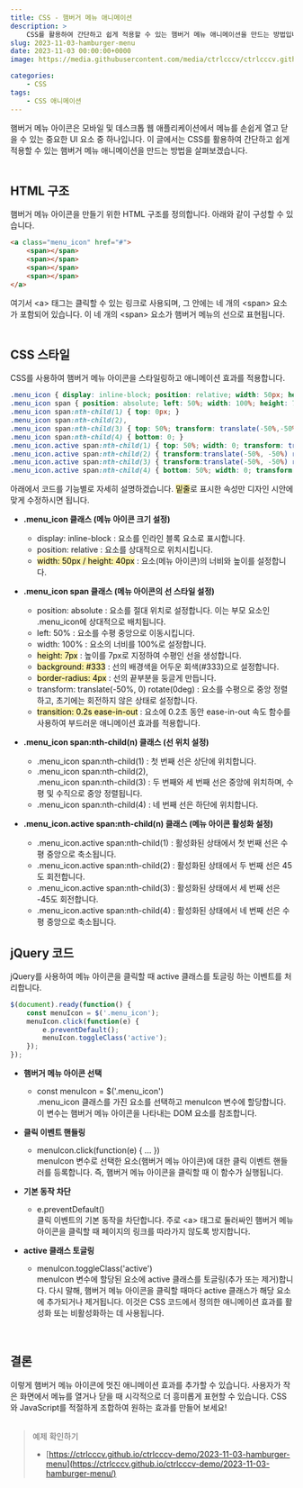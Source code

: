 ```yaml
---
title: CSS - 햄버거 메뉴 애니메이션
description: >  
    CSS를 활용하여 간단하고 쉽게 적용할 수 있는 햄버거 메뉴 애니메이션을 만드는 방법입니다.
slug: 2023-11-03-hamburger-menu
date: 2023-11-03 00:00:00+0000
image: https://media.githubusercontent.com/media/ctrlcccv/ctrlcccv.github.io/master/assets/img/post/2023-11-03-hamburger-menu.webp

categories:
    - CSS
tags:
    - CSS 애니메이션
---
```

햄버거 메뉴 아이콘은 모바일 및 데스크톱 웹 애플리케이션에서 메뉴를 손쉽게 열고 닫을 수 있는 중요한 UI 요소 중 하나입니다. 이 글에서는 CSS를 활용하여 간단하고 쉽게 적용할 수 있는 햄버거 메뉴 애니메이션을 만드는 방법을 살펴보겠습니다.  
<br>

## HTML 구조
햄버거 메뉴 아이콘을 만들기 위한 HTML 구조를 정의합니다. 아래와 같이 구성할 수 있습니다.
```html
<a class="menu_icon" href="#">
    <span></span>
    <span></span>
    <span></span>
    <span></span>
</a>
```
여기서 &lt;a&gt; 태그는 클릭할 수 있는 링크로 사용되며, 그 안에는 네 개의 &lt;span&gt; 요소가 포함되어 있습니다. 이 네 개의 &lt;span&gt; 요소가 햄버거 메뉴의 선으로 표현됩니다.  
<br>

## CSS 스타일
CSS를 사용하여 햄버거 메뉴 아이콘을 스타일링하고 애니메이션 효과를 적용합니다.
```css
.menu_icon { display: inline-block; position: relative; width: 50px; height: 40px; } 
.menu_icon span { position: absolute; left: 50%; width: 100%; height: 7px; background: #333; border-radius: 4px; transform:translate(-50%,0) rotate(0deg); transition: 0.2s ease-in-out; } 
.menu_icon span:nth-child(1) { top: 0px; } 
.menu_icon span:nth-child(2), 
.menu_icon span:nth-child(3) { top: 50%; transform: translate(-50%,-50%); } 
.menu_icon span:nth-child(4) { bottom: 0; } 
.menu_icon.active span:nth-child(1) { top: 50%; width: 0; transform: translate(-50%,-50%); }
.menu_icon.active span:nth-child(2) { transform:translate(-50%, -50%) rotate(45deg); } 
.menu_icon.active span:nth-child(3) { transform:translate(-50%, -50%) rotate(-45deg); } 
.menu_icon.active span:nth-child(4) { bottom: 50%; width: 0; transform: translate(-50%,50%); }
```
아래에서 코드를 기능별로 자세히 설명하겠습니다. <span style="background-color:#fff5b1;color:#000;">밑줄</span>로 표시한 속성만 디자인 시안에 맞게 수정하시면 됩니다.

* **.menu_icon 클래스 (메뉴 아이콘 크기 설정)**  
  * display: inline-block : 요소를 인라인 블록 요소로 표시합니다.
  * position: relative : 요소를 상대적으로 위치시킵니다.
  * <span style="background-color:#fff5b1;color:#000;">width: 50px / height: 40px</span> : 요소(메뉴 아이콘)의 너비와 높이를 설정합니다.

* **.menu_icon span 클래스 (메뉴 아이콘의 선 스타일 설정)**  
  * position: absolute : 요소를 절대 위치로 설정합니다. 이는 부모 요소인 .menu_icon에 상대적으로 배치됩니다.
  * left: 50% : 요소를 수평 중앙으로 이동시킵니다.
  * width: 100% : 요소의 너비를 100%로 설정합니다.
  * <span style="background-color:#fff5b1;color:#000;">height: 7px</span> : 높이를 7px로 지정하여 수평인 선을 생성합니다.
  * <span style="background-color:#fff5b1;color:#000;">background: #333</span> : 선의 배경색을 어두운 회색(#333)으로 설정합니다.
  * <span style="background-color:#fff5b1;color:#000;">border-radius: 4px</span> : 선의 끝부분을 둥글게 만듭니다.
  * transform: translate(-50%, 0) rotate(0deg) : 요소를 수평으로 중앙 정렬하고, 초기에는 회전하지 않은 상태로 설정합니다.
  * <span style="background-color:#fff5b1;color:#000;">transition: 0.2s ease-in-out</span> : 요소에 0.2초 동안 ease-in-out 속도 함수를 사용하여 부드러운 애니메이션 효과를 적용합니다.

* **.menu_icon span:nth-child(n) 클래스 (선 위치 설정)**  
  * .menu_icon span:nth-child(1) : 첫 번째 선은 상단에 위치합니다.
  * .menu_icon span:nth-child(2),   
  .menu_icon span:nth-child(3) : 두 번째와 세 번째 선은 중앙에 위치하며, 수평 및 수직으로 중앙 정렬됩니다.
  * .menu_icon span:nth-child(4) : 네 번째 선은 하단에 위치합니다.

* **.menu_icon.active span:nth-child(n) 클래스 (메뉴 아이콘 활성화 설정)**  
  * .menu_icon.active span:nth-child(1) : 활성화된 상태에서 첫 번째 선은 수평 중앙으로 축소됩니다.
  * .menu_icon.active span:nth-child(2) : 활성화된 상태에서 두 번째 선은 45도 회전합니다.
  * .menu_icon.active span:nth-child(3) : 활성화된 상태에서 세 번째 선은 -45도 회전합니다.
  * .menu_icon.active span:nth-child(4) : 활성화된 상태에서 네 번째 선은 수평 중앙으로 축소됩니다.

<script async src="https://pagead2.googlesyndication.com/pagead/js/adsbygoogle.js?client=ca-pub-8535540836842352" crossorigin="anonymous"></script>
<ins class="adsbygoogle"
     style="display:block; text-align:center;"
     data-ad-layout="in-article"
     data-ad-format="fluid"
     data-ad-client="ca-pub-8535540836842352"
     data-ad-slot="2974559225"></ins>
<script>
     (adsbygoogle = window.adsbygoogle || []).push({});
</script>

## jQuery 코드
jQuery를 사용하여 메뉴 아이콘을 클릭할 때 active 클래스를 토글링 하는 이벤트를 처리합니다.
```js
$(document).ready(function() {
    const menuIcon = $('.menu_icon');
    menuIcon.click(function(e) {
        e.preventDefault();
        menuIcon.toggleClass('active');
    });
});
```
* **햄버거 메뉴 아이콘 선택**  
  * const menuIcon = $('.menu_icon')    
.menu_icon 클래스를 가진 요소를 선택하고 menuIcon 변수에 할당합니다. 이 변수는 햄버거 메뉴 아이콘을 나타내는 DOM 요소를 참조합니다.

* **클릭 이벤트 핸들링**  
  * menuIcon.click(function(e) { ... })    
menuIcon 변수로 선택한 요소(햄버거 메뉴 아이콘)에 대한 클릭 이벤트 핸들러를 등록합니다. 즉, 햄버거 메뉴 아이콘을 클릭할 때 이 함수가 실행됩니다.

* **기본 동작 차단**  
  * e.preventDefault()    
클릭 이벤트의 기본 동작을 차단합니다. 주로 &lt;a&gt; 태그로 둘러싸인 햄버거 메뉴 아이콘을 클릭할 때 페이지의 링크를 따라가지 않도록 방지합니다.

* **active 클래스 토글링**  
  * menuIcon.toggleClass('active')    
menuIcon 변수에 할당된 요소에 active 클래스를 토글링(추가 또는 제거)합니다. 다시 말해, 햄버거 메뉴 아이콘을 클릭할 때마다 active 클래스가 해당 요소에 추가되거나 제거됩니다. 이것은 CSS 코드에서 정의한 애니메이션 효과를 활성화 또는 비활성화하는 데 사용됩니다.  
<br>

## 결론
이렇게 햄버거 메뉴 아이콘에 멋진 애니메이션 효과를 추가할 수 있습니다. 사용자가 작은 화면에서 메뉴를 열거나 닫을 때 시각적으로 더 흥미롭게 표현할 수 있습니다. CSS와 JavaScript를 적절하게 조합하여 원하는 효과를 만들어 보세요!  
<br>

> 예제 확인하기 
> * [https://ctrlcccv.github.io/ctrlcccv-demo/2023-11-03-hamburger-menu](https://ctrlcccv.github.io/ctrlcccv-demo/2023-11-03-hamburger-menu/)  

